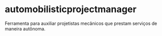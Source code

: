 # automobilisticprojectmanager
Ferramenta para auxiliar projetistas mecânicos que prestam serviços de maneira autônoma.
